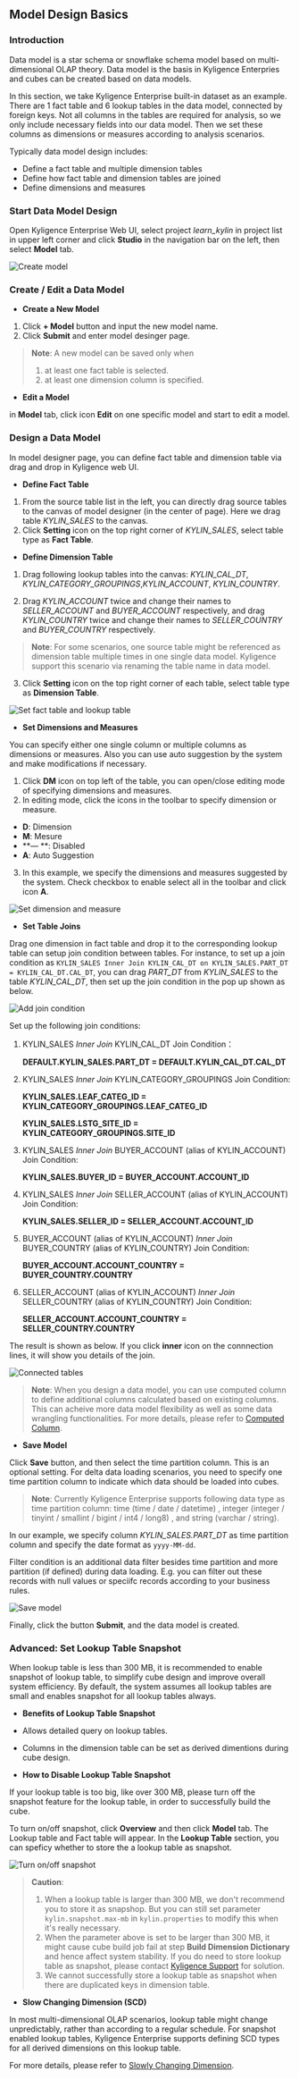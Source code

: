 ## Model Design Basics

### Introduction
Data model is a star schema or snowflake schema model based on multi-dimensional OLAP theory. Data model is the basis in Kyligence Enterpries and cubes can be created based on data models.

In this section, we take Kyligence Enterprise built-in dataset as an example. There are 1 fact table and 6 lookup tables in the data model, connected by foreign keys. Not all columns in the tables are required for analysis, so we only include necessary fields into our data model. Then we set these columns as dimensions or measures according to analysis scenarios. 

Typically data model design includes:

- Define a fact table and multiple dimension tables
- Define how fact table and dimension tables are joined
- Define dimensions and measures



### Start Data Model Design

Open Kyligence Enterprise Web UI, select project *learn_kylin* in project list in upper left corner and click **Studio** in the navigation bar on the left, then select **Model** tab.

![Create model](images/model_design_model_list.png)



### Create / Edit a Data Model

- **Create a New Model**

1. Click **+ Model** button and input the new model name.
2. Click **Submit** and enter model desinger page.

> **Note**: A new model can be saved only when
>
> 1. at least one fact table is selected.
> 2. at least one dimension column is specified.

- **Edit a Model**

in **Model** tab, click icon **Edit** on one specific model and start to edit a model.



### Design a Data Model

In model designer page, you can define fact table and dimension table via drag and drop in Kyligence web UI.

- **Define Fact Table**

1. From the source table list in the left, you can directly drag source tables to the canvas of model designer (in the center of page). Here we drag  table *KYLIN_SALES*  to the canvas.
2. Click **Setting** icon on the top right corner of *KYLIN_SALES*, select table type as **Fact Table**.



- **Define Dimension Table**

1. Drag following lookup tables into the canvas: *KYLIN_CAL_DT*, *KYLIN_CATEGORY_GROUPINGS*,*KYLIN_ACCOUNT*, *KYLIN_COUNTRY*. 

2. Drag *KYLIN_ACCOUNT* twice and change their names to *SELLER_ACCOUNT* and *BUYER_ACCOUNT* respectively, and drag *KYLIN_COUNTRY* twice and change their names to *SELLER_COUNTRY* and *BUYER_COUNTRY* respectively.

> **Note**: For some scenarios, one source table might be referenced as dimension table multiple times in one single data model. Kyligence support this scenario via renaming the table name in data model.

3. Click **Setting** icon on the top right corner of each table, select table type as **Dimension Table**.

![Set fact table and lookup table](images/model_design_tables.png)



- **Set Dimensions and Measures**

You can specify either one single column or multiple columns as dimensions or measures. Also you can use auto suggestion by the system and make modifications if necessary. 

1. Click **DM** icon on top left of the table, you can open/close editing mode of specifying dimensions and measures.
2. In editing mode, click the icons in the toolbar to specify dimension or measure.
- **D**: Dimension
- **M**: Mesure
- **— **: Disabled
- **A**: Auto Suggestion
3. In this example, we specify the dimensions and measures suggested by the system. Check checkbox to enable select all in the toolbar and click icon **A**.

![Set dimension and measure](images/model_design_tables_a.png)



- **Set Table Joins**

Drag one dimension in fact table and drop it to the corresponding lookup table can setup join condition between tables. For instance, to set up a join condition as `KYLIN_SALES Inner Join KYLIN_CAL_DT on KYLIN_SALES.PART_DT = KYLIN_CAL_DT.CAL_DT`, you can drag *PART_DT* from *KYLIN_SALES* to the table *KYLIN_CAL_DT*, then set up the join condition in the pop up shown as below.

![Add join condition](images/model_design_join.png)

Set up the following join conditions:

1. KYLIN_SALES *Inner Join* KYLIN\_CAL\_DT 
Join Condition：

   **DEFAULT.KYLIN\_SALES.PART_DT = DEFAULT.KYLIN\_CAL\_DT.CAL\_DT**

2. KYLIN_SALES *Inner Join* KYLIN\_CATEGORY_GROUPINGS 
Join Condition: 

   **KYLIN_SALES.LEAF_CATEG_ID = KYLIN\_CATEGORY\_GROUPINGS.LEAF_CATEG_ID**

   **KYLIN_SALES.LSTG_SITE_ID = KYLIN\_CATEGORY\_GROUPINGS.SITE_ID** 

3. KYLIN_SALES *Inner Join* BUYER_ACCOUNT (alias of KYLIN_ACCOUNT)
Join Condition: 

   **KYLIN_SALES.BUYER_ID = BUYER_ACCOUNT.ACCOUNT_ID** 

4. KYLIN_SALES *Inner Join* SELLER_ACCOUNT (alias of KYLIN_ACCOUNT) 
Join Condition: 

   **KYLIN_SALES.SELLER_ID = SELLER_ACCOUNT.ACCOUNT_ID** 

5. BUYER_ACCOUNT (alias of KYLIN_ACCOUNT) *Inner Join* BUYER_COUNTRY (alias of KYLIN\_COUNTRY) 
Join Condition: 

   **BUYER_ACCOUNT.ACCOUNT_COUNTRY = BUYER_COUNTRY.COUNTRY** 

6. SELLER_ACCOUNT (alias of KYLIN_ACCOUNT) *Inner Join* SELLER_COUNTRY (alias of KYLIN\_COUNTRY)
Join Condition: 

   **SELLER_ACCOUNT.ACCOUNT_COUNTRY = SELLER_COUNTRY.COUNTRY**

The result is shown as below. If you click **inner** icon on the connnection lines, it will show you details of the join.

![Connected tables](images/model_design_tables_joined.png)

> **Note**: When you design a data model, you can use computed column to define additional columns calculated based on existing columns. This can acheive more data model flexibility as well as some data wrangling functionalities.  For more details, please refer to [Computed Column](computed_column/README.md).



- **Save Model**

Click **Save** button, and then select the time partition column. This is an optional setting. For delta data loading scenarios, you need to specify one time partition column to indicate which data should be loaded into cubes. 

> **Note**: Currently Kyligence Enterprise supports following data type as time partition column: time (time / date / datetime) , integer (integer / tinyint / smallint / bigint / int4 / long8) , and string (varchar / string).

In our example, we specify column *KYLIN_SALES.PART_DT* as time partition column and specify the date format as `yyyy-MM-dd`.

Filter condition is an additional data filter besides time partition and more partition (if defined) during data loading. E.g. you can filter out these records with null values or speciifc records according to your business rules.

![Save model](images/model_design_save.png)

Finally, click the button **Submit**, and the data model is created.



### Advanced: Set Lookup Table Snapshot

When lookup table is less than 300 MB, it is recommended to enable snapshot of lookup table, to simplify cube design and improve overall system efficiency. By default, the system assumes all lookup tables are small and enables snapshot for all lookup tables always.

- **Benefits of Lookup Table Snapshot**
- Allows detailed query on lookup tables.
- Columns in the dimension table can be set as derived dimentions during cube design.



- **How to Disable Lookup Table Snapshot**

If your lookup table is too big, like over 300 MB, please turn off the snapshot feature for the lookup table, in order to successfully build the cube.

To turn on/off snapshot, click **Overview** and then click **Model** tab. The Lookup table and Fact table will appear. In the **Lookup Table** section, you can speficy whether to store the a lookup table as snapshot.

![Turn on/off snapshot](images/model_design_update_en_6.png)

> **Caution**:
>
> 1. When a lookup table is larger than 300 MB, we don't recommend you to store it as snapshop. But you can still set parameter `kylin.snapshot.max-mb` in `kylin.properties` to modify this when it's really necessary.
> 2. When the parameter above is set to be larger than 300 MB, it might cause cube build job fail at step **Build Dimension Dictionary** and hence affect system stability. If you do need to store lookup table as snapshot, please contact [Kyligence Support](../introduction/get_support.en.md) for solution.
> 3. We cannot successfully store a lookup table as snapshot when there are duplicated keys in dimension table.



- **Slow Changing Dimension (SCD)**

In most multi-dimensional OLAP scenarios, lookup table might change unpredictably, rather than according to a regular schedule. For snapshot enabled lookup tables, Kyligence Enterprise supports defining SCD types for all derived dimensions on this lookup table.

For more details, please refer to [Slowly Changing Dimension](scd.en.md).


